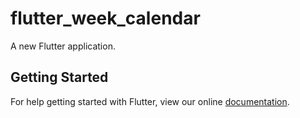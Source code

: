 # flutter_week_calendar

A new Flutter application.

## Getting Started

For help getting started with Flutter, view our online
[documentation](https://flutter.io/).
